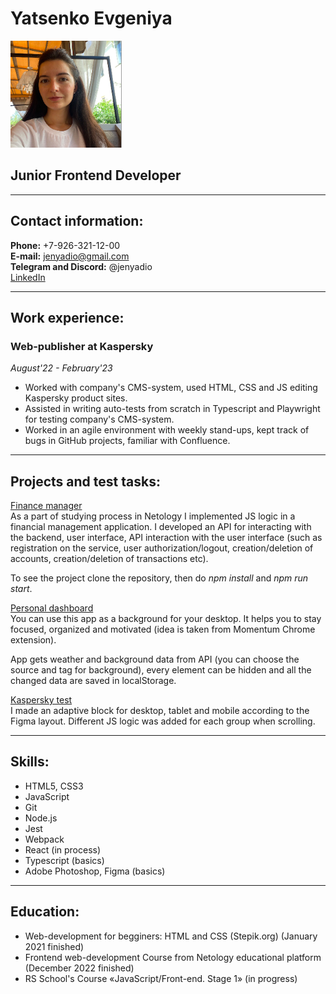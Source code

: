 # **Yatsenko Evgeniya** 
![photo Yatsenko](/img/Yatsenko.png)
## **Junior Frontend Developer**
*****
## **Contact information:**

**Phone:** +7-926-321-12-00  
**E-mail:** jenyadio@gmail.com  
**Telegram and Discord:** @jenyadio  
[LinkedIn](https://www.linkedin.com/in/evgeniya-yatsenko-839731a2/)
***
## **Work experience**:
### Web-publisher at Kaspersky
_August'22 - February'23_  
* Worked with company's CMS-system, used HTML, CSS and JS editing Kaspersky product sites.
* Assisted in writing auto-tests from scratch in Typescript and Playwright for testing company's CMS-system.
* Worked in an agile environment with weekly stand-ups, kept track of bugs in GitHub projects, familiar with Confluence.  
****
## **Projects and test tasks**:

[Finance manager](https://github.com/Jenyadio/bhj-diploma)  
As a part of studying process in Netology I implemented JS logic in a financial management application. I developed an API for interacting with the backend, user interface, API interaction with the user interface (such as registration on the service, user authorization/logout, creation/deletion of accounts, creation/deletion of transactions etc).

To see the project clone the repository, then do _npm install_ and _npm run start_.

[Personal dashboard](https://jenyadio-momentum.netlify.app/)  
You can use this app as a background for your desktop. It helps you to stay focused, organized and motivated (idea is taken from Momentum Chrome extension).

App gets weather and background data from API (you can choose the source and tag for background), every element can be hidden and all the changed data are saved in localStorage. 

[Kaspersky test](https://github.com/Jenyadio/Kaspersky-test)  
I made an adaptive block for desktop, tablet and mobile according to the Figma layout. Different JS logic was added for each group when scrolling.
***
## **Skills**:
* HTML5, CSS3  
* JavaScript  
* Git
* Node.js
* Jest
* Webpack
* React (in process)
* Typescript (basics)
* Adobe Photoshop, Figma (basics)
***
## **Education**:

* Web-development for begginers: HTML and CSS (Stepik.org) (January 2021 finished)
* Frontend web-development Course from Netology educational platform (December 2022 finished)
* RS School's Course «JavaScript/Front-end. Stage 1» (in progress)

